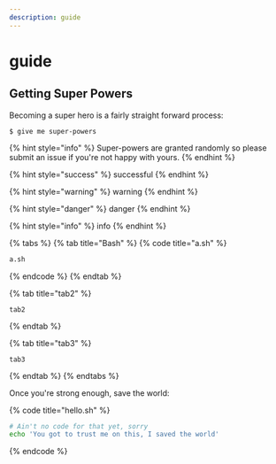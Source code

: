 ```yaml
---
description: guide
---
```


# guide

## Getting Super Powers

Becoming a super hero is a fairly straight forward process:

```
$ give me super-powers
```

{% hint style="info" %}
 Super-powers are granted randomly so please submit an issue if you're not happy with yours.
{% endhint %}

{% hint style="success" %}
successful
{% endhint %}

{% hint style="warning" %}
warning
{% endhint %}

{% hint style="danger" %}
danger
{% endhint %}

{% hint style="info" %}
info
{% endhint %}

{% tabs %}
{% tab title="Bash" %}
{% code title="a.sh" %}
```bash
a.sh
```
{% endcode %}
{% endtab %}

{% tab title="tab2" %}
```
tab2
```
{% endtab %}

{% tab title="tab3" %}
```
tab3
```
{% endtab %}
{% endtabs %}

Once you're strong enough, save the world:

{% code title="hello.sh" %}
```bash
# Ain't no code for that yet, sorry
echo 'You got to trust me on this, I saved the world'
```
{% endcode %}



